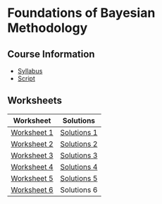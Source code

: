 # Foundations of Bayesian Methodology

## Course Information

* [Syllabus](Info/syllabus_STA421_FBM_FS22.pdf)
* [Script](Script/script_fbm2022_chapters_1-6.pdf)

## Worksheets

| Worksheet                                    | Solutions                                                    |
| -------------------------------------------- | ------------------------------------------------------------ |
| [Worksheet 1](./01WorkSheet/01worksheet.pdf) | [Solutions 1](./01WorkSheet/01worksheet-Goliath/01worksheet-Goliath.pdf) |
| [Worksheet 2](./02WorkSheet/02worksheet.pdf) | [Solutions 2](./02WorkSheet/02worksheet-Goliath/02worksheet-Goliath.pdf) |
| [Worksheet 3](./03WorkSheet/03worksheet.pdf) | [Solutions 3](./03WorkSheet/03worksheet-Goliath/03worksheet-Goliath.pdf) |
| [Worksheet 4](./04WorkSheet/04worksheet.pdf) | [Solutions 4](./04WorkSheet/04worksheet-Goliath/04worksheet-Goliath.pdf) |
| [Worksheet 5](./05WorkSheet/05worksheet.pdf) | [Solutions 5](./05WorkSheet/05worksheet-Goliath/05worksheet-Goliath.pdf) |
| [Worksheet 6](./06WorkSheet/06worksheet.pdf) | Solutions 6 |(./06WorkSheet/06worksheet-Goliath/06worksheet-Goliath.pdf) |
